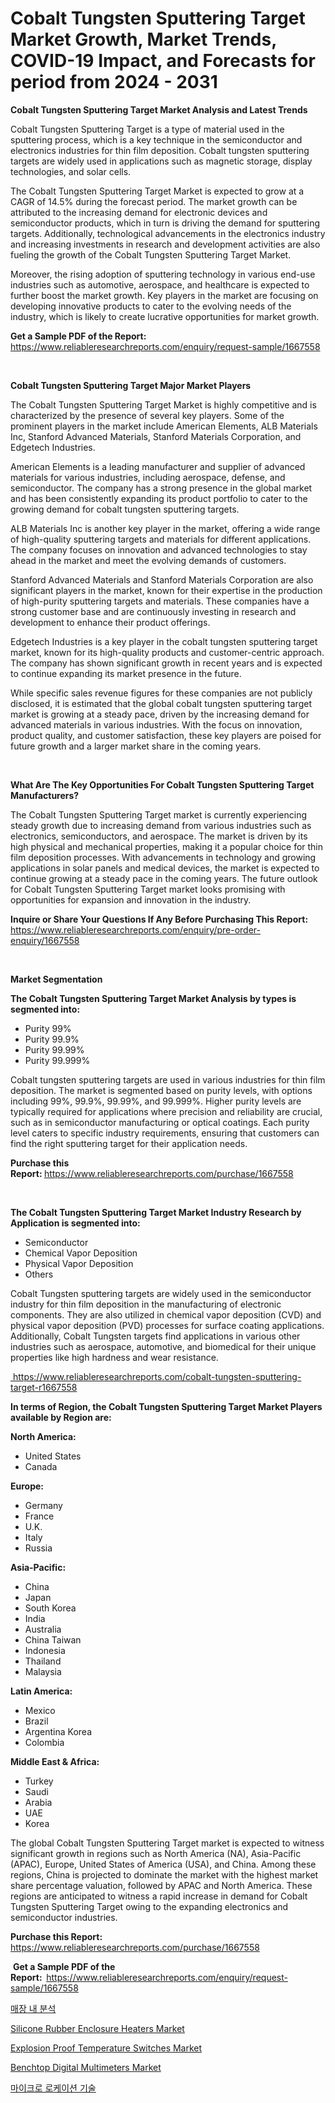 <p><h1>Cobalt Tungsten Sputtering Target Market Growth, Market Trends, COVID-19 Impact, and Forecasts for period from 2024 - 2031</h1></p><p><strong>Cobalt Tungsten Sputtering Target Market Analysis and Latest Trends</strong></p>
<p><p>Cobalt Tungsten Sputtering Target is a type of material used in the sputtering process, which is a key technique in the semiconductor and electronics industries for thin film deposition. Cobalt tungsten sputtering targets are widely used in applications such as magnetic storage, display technologies, and solar cells.</p><p>The Cobalt Tungsten Sputtering Target Market is expected to grow at a CAGR of 14.5% during the forecast period. The market growth can be attributed to the increasing demand for electronic devices and semiconductor products, which in turn is driving the demand for sputtering targets. Additionally, technological advancements in the electronics industry and increasing investments in research and development activities are also fueling the growth of the Cobalt Tungsten Sputtering Target Market.</p><p>Moreover, the rising adoption of sputtering technology in various end-use industries such as automotive, aerospace, and healthcare is expected to further boost the market growth. Key players in the market are focusing on developing innovative products to cater to the evolving needs of the industry, which is likely to create lucrative opportunities for market growth.</p></p>
<p><strong>Get a Sample PDF of the Report:&nbsp;</strong> <a href="https://www.reliableresearchreports.com/enquiry/request-sample/1667558">https://www.reliableresearchreports.com/enquiry/request-sample/1667558</a></p>
<p>&nbsp;</p>
<p><strong>Cobalt Tungsten Sputtering Target Major Market Players</strong></p>
<p><p>The Cobalt Tungsten Sputtering Target Market is highly competitive and is characterized by the presence of several key players. Some of the prominent players in the market include American Elements, ALB Materials Inc, Stanford Advanced Materials, Stanford Materials Corporation, and Edgetech Industries. </p><p>American Elements is a leading manufacturer and supplier of advanced materials for various industries, including aerospace, defense, and semiconductor. The company has a strong presence in the global market and has been consistently expanding its product portfolio to cater to the growing demand for cobalt tungsten sputtering targets.</p><p>ALB Materials Inc is another key player in the market, offering a wide range of high-quality sputtering targets and materials for different applications. The company focuses on innovation and advanced technologies to stay ahead in the market and meet the evolving demands of customers.</p><p>Stanford Advanced Materials and Stanford Materials Corporation are also significant players in the market, known for their expertise in the production of high-purity sputtering targets and materials. These companies have a strong customer base and are continuously investing in research and development to enhance their product offerings.</p><p>Edgetech Industries is a key player in the cobalt tungsten sputtering target market, known for its high-quality products and customer-centric approach. The company has shown significant growth in recent years and is expected to continue expanding its market presence in the future.</p><p>While specific sales revenue figures for these companies are not publicly disclosed, it is estimated that the global cobalt tungsten sputtering target market is growing at a steady pace, driven by the increasing demand for advanced materials in various industries. With the focus on innovation, product quality, and customer satisfaction, these key players are poised for future growth and a larger market share in the coming years.</p></p>
<p>&nbsp;</p>
<p><strong>What Are The Key Opportunities For Cobalt Tungsten Sputtering Target Manufacturers?</strong></p>
<p><p>The Cobalt Tungsten Sputtering Target market is currently experiencing steady growth due to increasing demand from various industries such as electronics, semiconductors, and aerospace. The market is driven by its high physical and mechanical properties, making it a popular choice for thin film deposition processes. With advancements in technology and growing applications in solar panels and medical devices, the market is expected to continue growing at a steady pace in the coming years. The future outlook for Cobalt Tungsten Sputtering Target market looks promising with opportunities for expansion and innovation in the industry.</p></p>
<p><strong>Inquire or Share Your Questions If Any Before Purchasing This Report:</strong> <a href="https://www.reliableresearchreports.com/enquiry/pre-order-enquiry/1667558">https://www.reliableresearchreports.com/enquiry/pre-order-enquiry/1667558</a></p>
<p>&nbsp;</p>
<p><strong>Market Segmentation</strong></p>
<p><strong>The Cobalt Tungsten Sputtering Target Market Analysis by types is segmented into:</strong></p>
<p><ul><li>Purity 99%</li><li>Purity 99.9%</li><li>Purity 99.99%</li><li>Purity 99.999%</li></ul></p>
<p><p>Cobalt tungsten sputtering targets are used in various industries for thin film deposition. The market is segmented based on purity levels, with options including 99%, 99.9%, 99.99%, and 99.999%. Higher purity levels are typically required for applications where precision and reliability are crucial, such as in semiconductor manufacturing or optical coatings. Each purity level caters to specific industry requirements, ensuring that customers can find the right sputtering target for their application needs.</p></p>
<p><strong>Purchase this Report:&nbsp;</strong><a href="https://www.reliableresearchreports.com/purchase/1667558">https://www.reliableresearchreports.com/purchase/1667558</a></p>
<p>&nbsp;</p>
<p><strong>The Cobalt Tungsten Sputtering Target Market Industry Research by Application is segmented into:</strong></p>
<p><ul><li>Semiconductor</li><li>Chemical Vapor Deposition</li><li>Physical Vapor Deposition</li><li>Others</li></ul></p>
<p><p>Cobalt Tungsten sputtering targets are widely used in the semiconductor industry for thin film deposition in the manufacturing of electronic components. They are also utilized in chemical vapor deposition (CVD) and physical vapor deposition (PVD) processes for surface coating applications. Additionally, Cobalt Tungsten targets find applications in various other industries such as aerospace, automotive, and biomedical for their unique properties like high hardness and wear resistance.</p></p>
<p><a href="https://www.reliableresearchreports.com/cobalt-tungsten-sputtering-target-r1667558">&nbsp;https://www.reliableresearchreports.com/cobalt-tungsten-sputtering-target-r1667558</a></p>
<p><strong>In terms of Region, the Cobalt Tungsten Sputtering Target Market Players available by Region are:</strong></p>
<p>
    <p> <strong> North America: </strong>
        <ul>
            <li>United States</li>
            <li>Canada</li>
        </ul>
        </p> 
    <p> <strong> Europe: </strong>
        <ul>
            <li>Germany</li>
            <li>France</li>
            <li>U.K.</li>
            <li>Italy</li>
            <li>Russia</li>
        </ul>
        </p> 
    <p> <strong> Asia-Pacific: </strong>
        <ul>
            <li>China</li>
            <li>Japan</li>
            <li>South Korea</li>
            <li>India</li>
            <li>Australia</li>
            <li>China Taiwan</li>
            <li>Indonesia</li>
            <li>Thailand</li>
            <li>Malaysia</li>
        </ul>
        </p> 
    <p> <strong> Latin America: </strong>
        <ul>
            <li>Mexico</li>
            <li>Brazil</li>
            <li>Argentina Korea</li>
            <li>Colombia</li>
        </ul>
        </p> 
    <p> <strong> Middle East & Africa: </strong>
        <ul>
            <li>Turkey</li>
            <li>Saudi</li>
            <li>Arabia</li>
            <li>UAE</li>
            <li>Korea</li>
        </ul>
    </p>
    </p>
<p><p>The global Cobalt Tungsten Sputtering Target market is expected to witness significant growth in regions such as North America (NA), Asia-Pacific (APAC), Europe, United States of America (USA), and China. Among these regions, China is projected to dominate the market with the highest market share percentage valuation, followed by APAC and North America. These regions are anticipated to witness a rapid increase in demand for Cobalt Tungsten Sputtering Target owing to the expanding electronics and semiconductor industries.</p></p>
<p><strong>Purchase this Report: </strong><a href="https://www.reliableresearchreports.com/purchase/1667558">https://www.reliableresearchreports.com/purchase/1667558</a></p>
<p>&nbsp;<strong>Get a Sample PDF of the Report:&nbsp;&nbsp;</strong><a href="https://www.reliableresearchreports.com/enquiry/request-sample/1667558">https://www.reliableresearchreports.com/enquiry/request-sample/1667558</a></p>
<p><strong></strong></p>
<p><p><a href="https://github.com/admichael111/Market-Research-Report-List-2/blob/main/153985882870.md">매장 내 분석</a></p><p><a href="https://github.com/DarrenSipes1990/Market-Research-Report-List-2/blob/main/silicone-rubber-enclosure-heaters-market.md">Silicone Rubber Enclosure Heaters Market</a></p><p><a href="https://github.com/kmatchooka/Market-Research-Report-List-2/blob/main/explosion-proof-temperature-switches-market.md">Explosion Proof Temperature Switches Market</a></p><p><a href="https://github.com/Airanohannonzb68e5pb53oc1/Market-Research-Report-List-3/blob/main/benchtop-digital-multimeters-market.md">Benchtop Digital Multimeters Market</a></p><p><a href="https://github.com/hook46569/Market-Research-Report-List-3/blob/main/471886182869.md">마이크로 로케이션 기술</a></p></p>